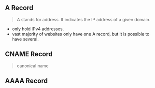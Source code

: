 ## A Record

> A stands for address. It indicates the IP address of a given domain.

- only hold IPv4 addresses.
- vast majority of websites only have one A record, but it is possible to have several.

## CNAME Record

> canonical name



## AAAA Record

> 